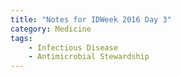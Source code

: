 ```yaml
---
title: "Notes for IDWeek 2016 Day 3"
category: Medicine
tags:
    - Infectious Disease
    - Antimicrobial Stewardship
---
```



